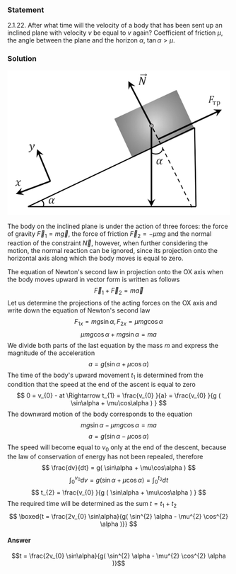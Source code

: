 ###  Statement 

$2.1.22.$ After what time will the velocity of a body that has been sent up an inclined plane with velocity $v$ be equal to $v$ again? Coefficient of friction $\mu$, the angle between the plane and the horizon $\alpha$, $\tan\alpha > \mu$. 

### Solution

![ Forces acting on the body |621x402, 59%](../../img/2.1.22/sol.png)

The body on the inclined plane is under the action of three forces: the force of gravity $\vec{F}_{1} = m \vec{g}$, the force of friction $\vec{F}_{2} = - \mu mg$ and the normal reaction of the constraint $\vec{N}$, however, when further considering the motion, the normal reaction can be ignored, since its projection onto the horizontal axis along which the body moves is equal to zero. 

The equation of Newton's second law in projection onto the OX axis when the body moves upward in vector form is written as follows $$ \vec{F}_{1} + \vec{F}_{2} = m \vec{a} $$ Let us determine the projections of the acting forces on the OX axis and write down the equation of Newton's second law $$ F_{1x} = mg \sin\alpha , F_{2x} = \mu mg \cos\alpha$$ $$ \mu mg \cos\alpha + mg \sin\alpha = ma $$ We divide both parts of the last equation by the mass $m$ and express the magnitude of the acceleration $$ a = g( \sin\alpha + \mu\cos\alpha ) $$ The time of the body's upward movement $t_1$ is determined from the condition that the speed at the end of the ascent is equal to zero $$ 0 = v_{0} - at \Rightarrow t_{1} = \frac{v_{0} }{a} = \frac{v_{0} }{g ( \sin\alpha + \mu\cos\alpha ) } $$ The downward motion of the body corresponds to the equation $$ mg \sin\alpha - \mu mg \cos\alpha = ma $$ $$ a = g( \sin\alpha - \mu\cos\alpha ) $$ The speed will become equal to $v_0$ only at the end of the descent, because the law of conservation of energy has not been repealed, therefore $$ \frac{dv}{dt} = g( \sin\alpha + \mu\cos\alpha ) $$ $$ \int_{0}^{v_{0} } dv = g( \sin\alpha + \mu\cos\alpha ) = \int_{0}^{t_{2} } dt $$ $$ t_{2} = \frac{v_{0} }{g ( \sin\alpha + \mu\cos\alpha ) } $$ The required time will be determined as the sum $t = t_{1} + t_{2}$ $$ \boxed{t = \frac{2v_{0} \sin\alpha}{g( \sin^{2} \alpha - \mu^{2} \cos^{2} \alpha )}} $$ 

#### Answer

$$t = \frac{2v_{0} \sin\alpha}{g( \sin^{2} \alpha - \mu^{2} \cos^{2} \alpha )}$$ 

